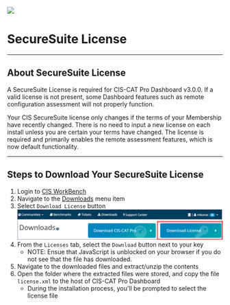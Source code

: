 ![](http://i.imgur.com/5yZfZi5.jpg)

# SecureSuite License

----------

## About SecureSuite License 

A SecureSuite License is required for CIS-CAT Pro Dashboard v3.0.0. If a valid license is not present, some Dashboard features such as remote configuration assessment will not properly function. 

Your CIS SecureSuite license only changes if the terms of your Membership have recently changed. There is no need to input a new license on each install unless you are certain your terms have changed. The license is required and primarily enables the remote assessment features, which is now default functionality. 

----------

## Steps to Download Your SecureSuite License

1. Login to [CIS WorkBench](https://workbench.cisecurity.org/dashboard)
2. Navigate to the [Downloads](https://workbench.cisecurity.org/files) menu item
3. Select `Download License` button
![](img/DownloadLicense.png)
4. From the `Licenses` tab, select the `Download` button next to your key
	- NOTE: Ensue that JavaScript is unblocked on your browser if you do not see that the file has downloaded.
5. Navigate to the downloaded files and extract/unzip the contents
6. Open the folder where the extracted files were stored, and copy the file `license.xml` to the host of CIS-CAT Pro Dashboard
	- During the installation process, you'll be prompted to select the license file